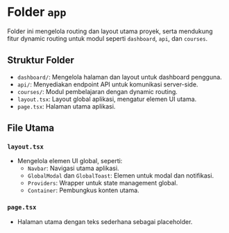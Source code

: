 # Folder `app`

Folder ini mengelola routing dan layout utama proyek, serta mendukung fitur dynamic routing untuk modul seperti `dashboard`, `api`, dan `courses`.

## Struktur Folder
- `dashboard/`: Mengelola halaman dan layout untuk dashboard pengguna.
- `api/`: Menyediakan endpoint API untuk komunikasi server-side.
- `courses/`: Modul pembelajaran dengan dynamic routing.
- `layout.tsx`: Layout global aplikasi, mengatur elemen UI utama.
- `page.tsx`: Halaman utama aplikasi.

## File Utama
### `layout.tsx`
- Mengelola elemen UI global, seperti:
  - `Navbar`: Navigasi utama aplikasi.
  - `GlobalModal` dan `GlobalToast`: Elemen untuk modal dan notifikasi.
  - `Providers`: Wrapper untuk state management global.
  - `Container`: Pembungkus konten utama.

### `page.tsx`
- Halaman utama dengan teks sederhana sebagai placeholder.

